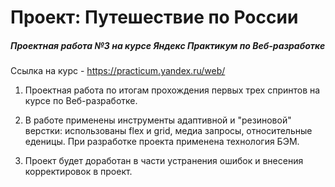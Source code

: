 # Проект: Путешествие по России
##### Проектная работа №3 на курсе Яндекс Практикум по Веб-разработке
Ссылка на курс - https://practicum.yandex.ru/web/

1. Проектная работа по итогам прохождения первых трех спринтов на курсе по Веб-разработке.

2. В работе применены инструменты адаптивной и "резиновой" верстки: использованы flex и grid, медиа запросы,
относительные еденицы. При разработке проекта применена технология БЭМ.

3. Проект будет доработан в части устранения ошибок и внесения корректировок в проект.
